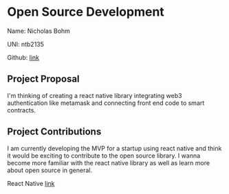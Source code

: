 # Open Source Development

Name: Nicholas Bohm

UNI: ntb2135

Github: [link](https://github.com/Nickbohm555)



## Project Proposal
I'm thinking of creating a react native library integrating web3 authentication like metamask and connecting front end code to smart contracts.

## Project Contributions
I am currently developing the MVP for a startup using react native and think it would be exciting to contribute to the open source library. I wanna become more familiar with the react native library as well as learn more about open source in general. 

React Native [link](https://github.com/facebook/react-native)

